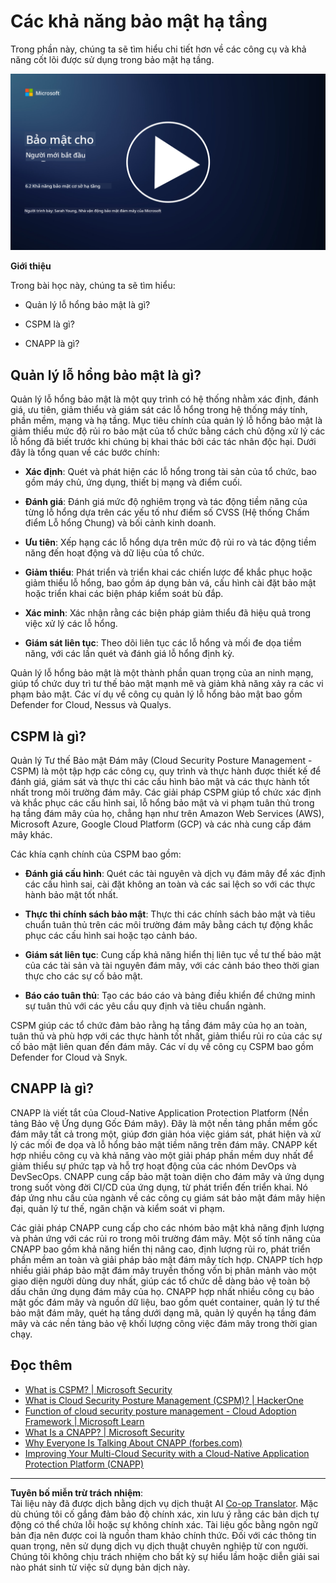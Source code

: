 <!--
CO_OP_TRANSLATOR_METADATA:
{
  "original_hash": "7d79ba0e7668b3bdae1fba7aa047f6c0",
  "translation_date": "2025-09-04T00:14:13+00:00",
  "source_file": "6.2 Infrastructure security capabilities.md",
  "language_code": "vi"
}
-->
# Các khả năng bảo mật hạ tầng

Trong phần này, chúng ta sẽ tìm hiểu chi tiết hơn về các công cụ và khả năng cốt lõi được sử dụng trong bảo mật hạ tầng.

[![Xem video](../../translated_images/6-2_placeholder.f7538e1d434bd1ef305625337af1f71c49c86582d6f2d5dbc0d349cae2086e01.vi.png)](https://learn-video.azurefd.net/vod/player?id=cc87bbae-0fea-4899-9f09-868724719b96)

**Giới thiệu**

Trong bài học này, chúng ta sẽ tìm hiểu:

- Quản lý lỗ hổng bảo mật là gì?

- CSPM là gì?

- CNAPP là gì?

## Quản lý lỗ hổng bảo mật là gì?

Quản lý lỗ hổng bảo mật là một quy trình có hệ thống nhằm xác định, đánh giá, ưu tiên, giảm thiểu và giám sát các lỗ hổng trong hệ thống máy tính, phần mềm, mạng và hạ tầng. Mục tiêu chính của quản lý lỗ hổng bảo mật là giảm thiểu mức độ rủi ro bảo mật của tổ chức bằng cách chủ động xử lý các lỗ hổng đã biết trước khi chúng bị khai thác bởi các tác nhân độc hại. Dưới đây là tổng quan về các bước chính:

- **Xác định**: Quét và phát hiện các lỗ hổng trong tài sản của tổ chức, bao gồm máy chủ, ứng dụng, thiết bị mạng và điểm cuối.

- **Đánh giá**: Đánh giá mức độ nghiêm trọng và tác động tiềm năng của từng lỗ hổng dựa trên các yếu tố như điểm số CVSS (Hệ thống Chấm điểm Lỗ hổng Chung) và bối cảnh kinh doanh.

- **Ưu tiên**: Xếp hạng các lỗ hổng dựa trên mức độ rủi ro và tác động tiềm năng đến hoạt động và dữ liệu của tổ chức.

- **Giảm thiểu**: Phát triển và triển khai các chiến lược để khắc phục hoặc giảm thiểu lỗ hổng, bao gồm áp dụng bản vá, cấu hình cài đặt bảo mật hoặc triển khai các biện pháp kiểm soát bù đắp.

- **Xác minh**: Xác nhận rằng các biện pháp giảm thiểu đã hiệu quả trong việc xử lý các lỗ hổng.

- **Giám sát liên tục**: Theo dõi liên tục các lỗ hổng và mối đe dọa tiềm năng, với các lần quét và đánh giá lỗ hổng định kỳ.

Quản lý lỗ hổng bảo mật là một thành phần quan trọng của an ninh mạng, giúp tổ chức duy trì tư thế bảo mật mạnh mẽ và giảm khả năng xảy ra các vi phạm bảo mật. Các ví dụ về công cụ quản lý lỗ hổng bảo mật bao gồm Defender for Cloud, Nessus và Qualys.

## CSPM là gì?

Quản lý Tư thế Bảo mật Đám mây (Cloud Security Posture Management - CSPM) là một tập hợp các công cụ, quy trình và thực hành được thiết kế để đánh giá, giám sát và thực thi các cấu hình bảo mật và các thực hành tốt nhất trong môi trường đám mây. Các giải pháp CSPM giúp tổ chức xác định và khắc phục các cấu hình sai, lỗ hổng bảo mật và vi phạm tuân thủ trong hạ tầng đám mây của họ, chẳng hạn như trên Amazon Web Services (AWS), Microsoft Azure, Google Cloud Platform (GCP) và các nhà cung cấp đám mây khác.

Các khía cạnh chính của CSPM bao gồm:

- **Đánh giá cấu hình**: Quét các tài nguyên và dịch vụ đám mây để xác định các cấu hình sai, cài đặt không an toàn và các sai lệch so với các thực hành bảo mật tốt nhất.

- **Thực thi chính sách bảo mật**: Thực thi các chính sách bảo mật và tiêu chuẩn tuân thủ trên các môi trường đám mây bằng cách tự động khắc phục các cấu hình sai hoặc tạo cảnh báo.

- **Giám sát liên tục**: Cung cấp khả năng hiển thị liên tục về tư thế bảo mật của các tài sản và tài nguyên đám mây, với các cảnh báo theo thời gian thực cho các sự cố bảo mật.

- **Báo cáo tuân thủ**: Tạo các báo cáo và bảng điều khiển để chứng minh sự tuân thủ với các yêu cầu quy định và tiêu chuẩn ngành.

CSPM giúp các tổ chức đảm bảo rằng hạ tầng đám mây của họ an toàn, tuân thủ và phù hợp với các thực hành tốt nhất, giảm thiểu rủi ro của các sự cố bảo mật liên quan đến đám mây. Các ví dụ về công cụ CSPM bao gồm Defender for Cloud và Snyk.

## CNAPP là gì?

CNAPP là viết tắt của Cloud-Native Application Protection Platform (Nền tảng Bảo vệ Ứng dụng Gốc Đám mây). Đây là một nền tảng phần mềm gốc đám mây tất cả trong một, giúp đơn giản hóa việc giám sát, phát hiện và xử lý các mối đe dọa và lỗ hổng bảo mật tiềm năng trên đám mây. CNAPP kết hợp nhiều công cụ và khả năng vào một giải pháp phần mềm duy nhất để giảm thiểu sự phức tạp và hỗ trợ hoạt động của các nhóm DevOps và DevSecOps. CNAPP cung cấp bảo mật toàn diện cho đám mây và ứng dụng trong suốt vòng đời CI/CD của ứng dụng, từ phát triển đến triển khai. Nó đáp ứng nhu cầu của ngành về các công cụ giám sát bảo mật đám mây hiện đại, quản lý tư thế, ngăn chặn và kiểm soát vi phạm.

Các giải pháp CNAPP cung cấp cho các nhóm bảo mật khả năng định lượng và phản ứng với các rủi ro trong môi trường đám mây. Một số tính năng của CNAPP bao gồm khả năng hiển thị nâng cao, định lượng rủi ro, phát triển phần mềm an toàn và giải pháp bảo mật đám mây tích hợp. CNAPP tích hợp nhiều giải pháp bảo mật đám mây truyền thống vốn bị phân mảnh vào một giao diện người dùng duy nhất, giúp các tổ chức dễ dàng bảo vệ toàn bộ dấu chân ứng dụng đám mây của họ. CNAPP hợp nhất nhiều công cụ bảo mật gốc đám mây và nguồn dữ liệu, bao gồm quét container, quản lý tư thế bảo mật đám mây, quét hạ tầng dưới dạng mã, quản lý quyền hạ tầng đám mây và các nền tảng bảo vệ khối lượng công việc đám mây trong thời gian chạy.

## Đọc thêm
- [What is CSPM? | Microsoft Security](https://www.microsoft.com/security/business/security-101/what-is-cspm?WT.mc_id=academic-96948-sayoung)
- [What is Cloud Security Posture Management (CSPM)? | HackerOne](https://www.hackerone.com/knowledge-center/what-cloud-security-posture-management)
- [Function of cloud security posture management - Cloud Adoption Framework | Microsoft Learn](https://learn.microsoft.com/azure/cloud-adoption-framework/organize/cloud-security-posture-management?WT.mc_id=academic-96948-sayoung)
- [What Is a CNAPP? | Microsoft Security](https://www.microsoft.com/security/business/security-101/what-is-cnapp?WT.mc_id=academic-96948-sayoung)
- [Why Everyone Is Talking About CNAPP (forbes.com)](https://www.forbes.com/sites/forbestechcouncil/2021/12/10/why-everyone-is-talking-about-cnapp/?sh=567275ca1549)
- [Improving Your Multi-Cloud Security with a Cloud-Native Application Protection Platform (CNAPP)](https://www.youtube.com/watch?v=5w42kQ_QjZg&t=212s)

---

**Tuyên bố miễn trừ trách nhiệm**:  
Tài liệu này đã được dịch bằng dịch vụ dịch thuật AI [Co-op Translator](https://github.com/Azure/co-op-translator). Mặc dù chúng tôi cố gắng đảm bảo độ chính xác, xin lưu ý rằng các bản dịch tự động có thể chứa lỗi hoặc sự không chính xác. Tài liệu gốc bằng ngôn ngữ bản địa nên được coi là nguồn tham khảo chính thức. Đối với các thông tin quan trọng, nên sử dụng dịch vụ dịch thuật chuyên nghiệp từ con người. Chúng tôi không chịu trách nhiệm cho bất kỳ sự hiểu lầm hoặc diễn giải sai nào phát sinh từ việc sử dụng bản dịch này.